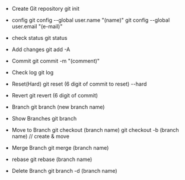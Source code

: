 
- Create Git repository
git init

- config
git config --global user.name "(name)"
git config --global user.email "(e-mail)"

- check status
git status

- Add changes
git add -A

- Commit
git commit -m "(comment)"

- Check log
git log

- Reset(Hard)
git reset (6 digit of commit to reset) --hard

- Revert
git revert (6 digit of commit)

- Branch
git branch (new branch name)

- Show Branches
git branch

- Move to Branch
git checkout (branch name)
git checkout -b (branch name)   // create & move

- Merge Branch
git merge (branch name)

- rebase
git rebase (branch name)

- Delete Branch
git branch -d (branch name)




